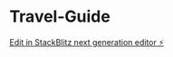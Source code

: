 # Travel-Guide

[Edit in StackBlitz next generation editor ⚡️](https://stackblitz.com/~/github.com/Sreeja1010/Travel-Guide)